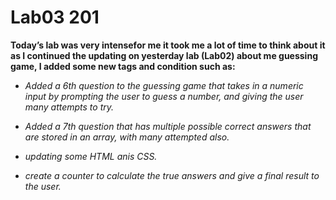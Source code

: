 # Lab03 201

**Today’s lab was very intensefor me it took me a lot of time to think
about it as I continued the updating on yesterday lab (Lab02) about me guessing game, I added some new tags and condition such as:**

* *Added a 6th question to the guessing game that takes in a numeric input by prompting the user to guess a number, and giving the user many attempts to try.*

* *Added a 7th question that has multiple possible correct answers that are stored in an array, with many attempted also.*

* *updating some HTML anis CSS.*

* *create a counter to calculate the true answers and give a final result to the user.*
